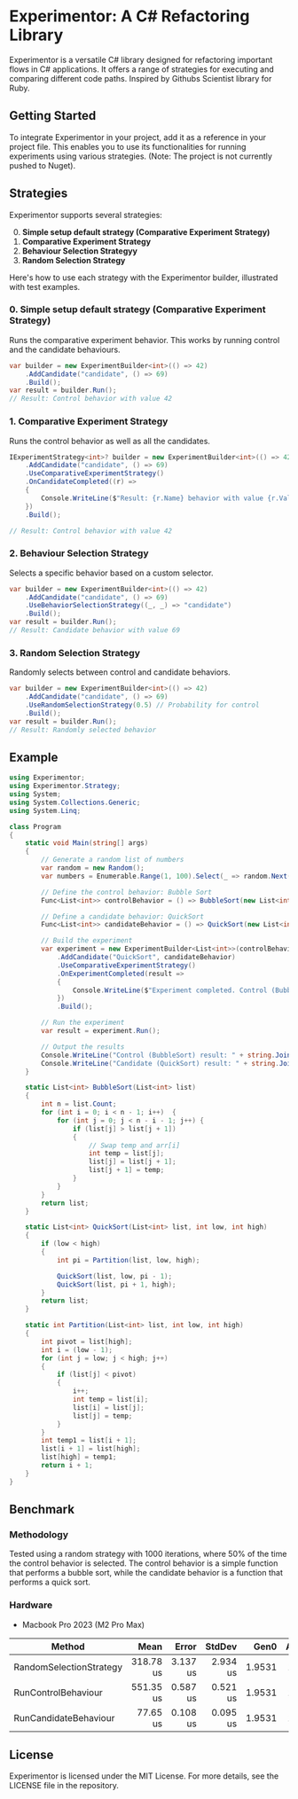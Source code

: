# Experimentor: A C# Refactoring Library

Experimentor is a versatile C# library designed for refactoring important flows in C# applications. It offers a range of strategies for executing and comparing different code paths. Inspired by Githubs Scientist library for Ruby.

## Getting Started

To integrate Experimentor in your project, add it as a reference in your project file. This enables you to use its functionalities for running experiments using various strategies. (Note: The project is not currently pushed to Nuget). 

## Strategies

Experimentor supports several strategies:

0. **Simple setup default strategy (Comparative Experiment Strategy)**
1. **Comparative Experiment Strategy**
2. **Behaviour Selection Strategyy**
3. **Random Selection Strategy**

Here's how to use each strategy with the Experimentor builder, illustrated with test examples.

### 0. Simple setup default strategy (Comparative Experiment Strategy)

Runs the comparative experiment behavior. This works by running control and the candidate behaviours.

```csharp
var builder = new ExperimentBuilder<int>(() => 42)
    .AddCandidate("candidate", () => 69)
    .Build();
var result = builder.Run();
// Result: Control behavior with value 42
```

### 1. Comparative Experiment Strategy

Runs the control behavior as well as all the candidates.

```csharp
IExperimentStrategy<int>? builder = new ExperimentBuilder<int>(() => 42)
    .AddCandidate("candidate", () => 69)
    .UseComparativeExperimentStrategy()
    .OnCandidateCompleted((r) =>
    {
        Console.WriteLine($"Result: {r.Name} behavior with value {r.Value}");
    })
    .Build();

// Result: Control behavior with value 42
```

### 2. Behaviour Selection Strategy

Selects a specific behavior based on a custom selector.

```csharp
var builder = new ExperimentBuilder<int>(() => 42)
    .AddCandidate("candidate", () => 69)
    .UseBehaviorSelectionStrategy((_, _) => "candidate")
    .Build();
var result = builder.Run();
// Result: Candidate behavior with value 69
```

### 3. Random Selection Strategy

Randomly selects between control and candidate behaviors.

```csharp
var builder = new ExperimentBuilder<int>(() => 42)
    .AddCandidate("candidate", () => 69)
    .UseRandomSelectionStrategy(0.5) // Probability for control
    .Build();
var result = builder.Run();
// Result: Randomly selected behavior
```

## Example

``` csharp
using Experimentor;
using Experimentor.Strategy;
using System;
using System.Collections.Generic;
using System.Linq;

class Program
{
    static void Main(string[] args)
    {
        // Generate a random list of numbers
        var random = new Random();
        var numbers = Enumerable.Range(1, 100).Select(_ => random.Next(1, 100)).ToList();

        // Define the control behavior: Bubble Sort
        Func<List<int>> controlBehavior = () => BubbleSort(new List<int>(numbers));

        // Define a candidate behavior: QuickSort
        Func<List<int>> candidateBehavior = () => QuickSort(new List<int>(numbers), 0, numbers.Count - 1);

        // Build the experiment
        var experiment = new ExperimentBuilder<List<int>>(controlBehavior)
            .AddCandidate("QuickSort", candidateBehavior)
            .UseComparativeExperimentStrategy()
            .OnExperimentCompleted(result => 
            {
                Console.WriteLine($"Experiment completed. Control (BubbleSort) took {result.ControlDuration.TotalMilliseconds} ms, Candidate (QuickSort) took {result.CandidateResults["QuickSort"].duration.TotalMilliseconds} ms");
            })
            .Build();

        // Run the experiment
        var result = experiment.Run();

        // Output the results
        Console.WriteLine("Control (BubbleSort) result: " + string.Join(", ", result.ControlResult));
        Console.WriteLine("Candidate (QuickSort) result: " + string.Join(", ", result.CandidateResults["QuickSort"].result));
    }

    static List<int> BubbleSort(List<int> list)
    {
        int n = list.Count;
        for (int i = 0; i < n - 1; i++)  {
            for (int j = 0; j < n - i - 1; j++) {
                if (list[j] > list[j + 1])
                {
                    // Swap temp and arr[i]
                    int temp = list[j];
                    list[j] = list[j + 1];
                    list[j + 1] = temp;
                }
            }
        }
        return list;
    }

    static List<int> QuickSort(List<int> list, int low, int high)
    {
        if (low < high)
        {
            int pi = Partition(list, low, high);

            QuickSort(list, low, pi - 1);
            QuickSort(list, pi + 1, high);
        }
        return list;
    }

    static int Partition(List<int> list, int low, int high)
    {
        int pivot = list[high];
        int i = (low - 1);
        for (int j = low; j < high; j++)
        {
            if (list[j] < pivot)
            {
                i++;
                int temp = list[i];
                list[i] = list[j];
                list[j] = temp;
            }
        }
        int temp1 = list[i + 1];
        list[i + 1] = list[high];
        list[high] = temp1;
        return i + 1;
    }
}
```

## Benchmark

### Methodology

Tested using a random strategy with 1000 iterations, where 50% of the time the control behavior is selected.
The control behavior is a simple function that performs a bubble sort, while the candidate behavior is a function that performs a quick sort.

### Hardware
* Macbook Pro 2023 (M2 Pro Max)

| Method                  | Mean      | Error    | StdDev   | Gen0   | Allocated |
|------------------------ |----------:|---------:|---------:|-------:|----------:|
| RandomSelectionStrategy | 318.78 us | 3.137 us | 2.934 us | 1.9531 |  16.59 KB |
| RunControlBehaviour     | 551.35 us | 0.587 us | 0.521 us | 1.9531 |  16.09 KB |
| RunCandidateBehaviour   |  77.65 us | 0.108 us | 0.095 us | 1.9531 |  16.09 KB |


## License

Experimentor is licensed under the MIT License. For more details, see the LICENSE file in the repository.
